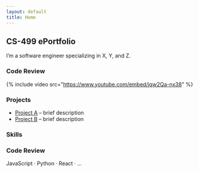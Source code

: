 ```yaml
---
layout: default
title: Home
---
```


## CS-499 ePortfolio

I’m a software engineer specializing in X, Y, and Z.
### Code Review

{% include video src="https://www.youtube.com/embed/jqw2Qa-nx38" %}

### Projects


- [Project A](link) – brief description  
- [Project B](link) – brief description  

### Skills

### Code Review

JavaScript · Python · React · …
